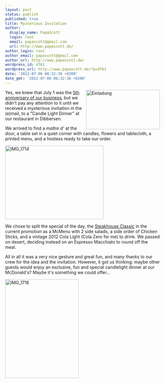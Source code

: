 ```yaml
---
layout: post
status: publish
published: true
title: Mysterious Invitation
author:
  display_name: PapaScott
  login: root
  email: papascott@gmail.com
  url: http://www.papascott.de/
author_login: root
author_email: papascott@gmail.com
author_url: http://www.papascott.de/
wordpress_id: 4761
wordpress_url: http://www.papascott.de/?p=4761
date: '2012-07-06 08:32:36 +0200'
date_gmt: '2012-07-06 06:32:36 +0200'
---
```

<p><a href="http://www.flickr.com/photos/51035717986@N01/7512939800" title="View 'Einladung' on Flickr.com"><img border="0" alt="Einladung" width="240" src="https://farm9.staticflickr.com/8424/7512939800_39456f33f6_m.jpg" height="128" align="right" /></a>Yes, we knew that July 1 was the <a href="http://www.papascott.de/archives/2007/07/01/first-day-of-work/">5th anniversary of our business</a>, but we didn't pay any attention to it until we received a mysterious invitation in the (e)mail, to a "Candle Light Dinner" at our restaurant in Dibbersen.</p>
<p>We arrived to find a <em>maître d'</em> at the door, a table set in a quiet corner with candles, flowers and tablecloth, a printed menu, and a hostess ready to take our order.</p>
<p><a href="http://www.flickr.com/photos/51035717986@N01/7512684186" title="View 'IMG_1714' on Flickr.com"><img border="0" alt="IMG_1714" width="320" src="https://farm8.staticflickr.com/7119/7512684186_1bdf444c83_n.jpg" height="239"/></a></p>
<p>We chose to split the special of the day, the <a href="http://www.mcdonalds.de/produkte/produktfinder.html#/steakhouse_classic">Steakhouse Classic</a> in the current promotion as a McMenu with 2 side salads, a side order of Chicken Sticks, and a vintage 2012 Cola Light (Cola Zero for me) to drink. We passed on desert, deciding instead on an Espresso Macchiato to round off the meal.</p>
<p>All in all it was a very nice gesture and great fun, and many thanks to our crew for the idea and the invitation. However, it got us thinking: maybe other guests would enjoy an exclusive, fun and special candlelight dinner at our McDonald's? Maybe it's something we could offer…</p>
<p><a href="http://www.flickr.com/photos/51035717986@N01/7512686104" title="View 'IMG_1716' on Flickr.com"><img border="0" alt="IMG_1716" width="239" src="https://farm8.staticflickr.com/7125/7512686104_087cf80a25_n.jpg" height="320"/></a></p>
